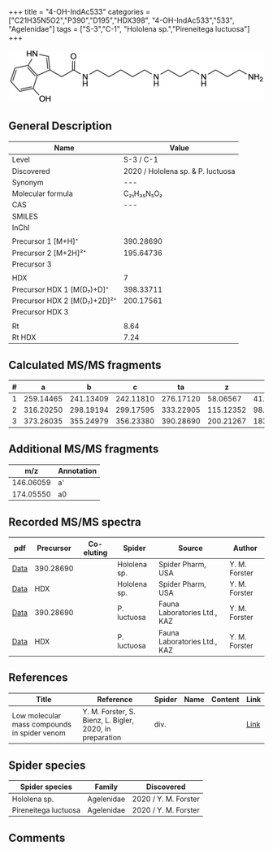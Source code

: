 +++
title = "4-OH-IndAc533"
categories = ["C21H35N5O2","P390","D195","HDX398",
"4-OH-IndAc533","533",
"Agelenidae"]
tags = ["S-3","C-1",
"Hololena sp.","Pireneitega luctuosa"]
+++

![](/img/4-OH-IndAc533.png)

## General Description

| Name                       | Value              |
|----------------------------|--------------------|
| Level                      | S-3 / C-1          |
| Discovered                 | 2020 / Hololena sp. & P. luctuosa |
| Synonym                    | ---                |
| Molecular formula          | C₂₁H₃₅N₅O₂                   |
| CAS                        | ---                |
| SMILES |   |
| InChI  |   |
|                            |                    |
| Precursor 1 [M+H]⁺          | 390.28690          |
| Precursor 2 [M+2H]²⁺        | 195.64736          |
| Precursor 3                 |                    |
|                             |                    |
| HDX                         | 7                  |
| Precursor HDX 1 [M(D₇)+D]⁺   | 398.33711          |
| Precursor HDX 2 [M(D₇)+2D]²⁺ | 200.17561          |
| Precursor HDX 3             |                    |
|                            |                    |
| Rt                         | 8.64                   |
| Rt HDX                     | 7.24                   |

## Calculated MS/MS fragments

| # | a         | b         | c         | ta        | z         | y         | tz        |
|---|-----------|-----------|-----------|-----------|-----------|-----------|-----------|
| 1 | 259.14465 | 241.13409 | 242.11810 | 276.17120 | 58.06567 | 41.03912 | 75.09222 |
| 2 | 316.20250 | 298.19194 | 299.17595 | 333.22905 | 115.12352 | 98.09697 | 132.15007 |
| 3 | 373.26035 | 355.24979 | 356.23380 | 390.28690 | 200.21267 | 183.18612 | 217.23922 |

## Additional MS/MS fragments

| m/z | Annotation |
|-----|------------|
| 146.06059    | a'   |
| 174.05550    | a0   |

## Recorded MS/MS spectra

| pdf                                             | Precursor | Co-eluting | Spider      | Source                       | Author        |
|-------------------------------------------------|-----------|------------|-------------|------------------------------|---------------|
| [Data](/pdf/Hololena-sp/390_4-OH-IndAc533_Ho-sp.pdf) | 390.28690 |           | Hololena sp. | Spider Pharm, USA | Y. M. Forster |
| [Data](/pdf/Hololena-sp/390_4-OH-IndAc533_Ho-sp_HDX.pdf) | HDX |           | Hololena sp. | Spider Pharm, USA | Y. M. Forster |
| [Data](/pdf/P-luctuosa/390_4-OH-IndAc533_Pl.pdf) | 390.28690 |           | P. luctuosa | Fauna Laboratories Ltd., KAZ | Y. M. Forster |
| [Data](/pdf/P-luctuosa/390_4-OH-IndAc533_Pl_HDX.pdf) | HDX |           | P. luctuosa | Fauna Laboratories Ltd., KAZ | Y. M. Forster |


## References

| Title | Reference | Spider | Name | Content | Link |
|-------|-----------|--------|------|---------|------|
| Low molecular mass compounds in spider venom      | Y. M. Forster, S. Bienz, L. Bigler, 2020, in preparation          | div.       |   |   | [Link](unknown) |

## Spider species

| Spider species     | Family     | Discovered           |
|--------------------|------------|----------------------|
| Hololena sp.       | Agelenidae | 2020 / Y. M. Forster |
| Pireneitega luctuosa | Agelenidae | 2020 / Y. M. Forster |


## Comments
